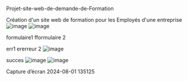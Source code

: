 Projet-site-web-de-demande-de-Formation


Création d'un site web de formation pour les Employés d'une entreprise
![image](https://github.com/user-attachments/assets/c47483b4-6a8b-4e0c-bef0-e5095827ef33)
![image](https://github.com/user-attachments/assets/5f60da4e-84df-47c6-9037-30fd202011a2)




formulaire1 fformulaire 2

err1 ererreur 2
![image](https://github.com/user-attachments/assets/72f0ff1e-2f05-4530-be9a-28fec917d299)


succes
![image](https://github.com/user-attachments/assets/88b1c8d7-87ed-412e-bb16-29c676a0cf7c)
![image](https://github.com/user-attachments/assets/6cf876a1-b6f1-4126-8c1b-27692b33196b)


Capture d’écran 2024-08-01 135125

